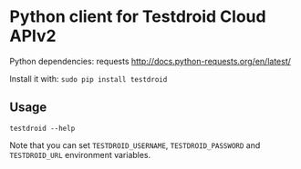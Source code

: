 Python client for Testdroid Cloud APIv2
=======================================

Python dependencies:
requests http://docs.python-requests.org/en/latest/

Install it with:
`sudo pip install testdroid`

Usage
-----

`testdroid --help`

Note that you can set `TESTDROID_USERNAME`, `TESTDROID_PASSWORD` and `TESTDROID_URL` environment variables.

